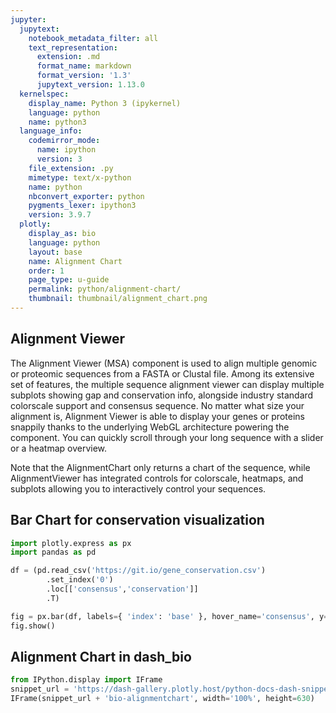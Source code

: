 ```yaml
---
jupyter:
  jupytext:
    notebook_metadata_filter: all
    text_representation:
      extension: .md
      format_name: markdown
      format_version: '1.3'
      jupytext_version: 1.13.0
  kernelspec:
    display_name: Python 3 (ipykernel)
    language: python
    name: python3
  language_info:
    codemirror_mode:
      name: ipython
      version: 3
    file_extension: .py
    mimetype: text/x-python
    name: python
    nbconvert_exporter: python
    pygments_lexer: ipython3
    version: 3.9.7
  plotly:
    display_as: bio
    language: python
    layout: base
    name: Alignment Chart
    order: 1
    page_type: u-guide
    permalink: python/alignment-chart/
    thumbnail: thumbnail/alignment_chart.png
---
```


## Alignment Viewer

The Alignment Viewer (MSA) component is used to align multiple genomic or proteomic sequences from a FASTA or Clustal file. Among its extensive set of features, the multiple sequence alignment viewer can display multiple subplots showing gap and conservation info, alongside industry standard colorscale support and consensus sequence. No matter what size your alignment is, Alignment Viewer is able to display your genes or proteins snappily thanks to the underlying WebGL architecture powering the component. You can quickly scroll through your long sequence with a slider or a heatmap overview.

Note that the AlignmentChart only returns a chart of the sequence, while AlignmentViewer has integrated controls for colorscale, heatmaps, and subplots allowing you to interactively control your sequences.

## Bar Chart for conservation visualization

```python
import plotly.express as px
import pandas as pd

df = (pd.read_csv('https://git.io/gene_conservation.csv')
        .set_index('0')
        .loc[['consensus','conservation']]
        .T)

fig = px.bar(df, labels={ 'index': 'base' }, hover_name='consensus', y='conservation')
fig.show()
```

## Alignment Chart in dash_bio

```python no_display=true
from IPython.display import IFrame
snippet_url = 'https://dash-gallery.plotly.host/python-docs-dash-snippets/'
IFrame(snippet_url + 'bio-alignmentchart', width='100%', height=630)
```
